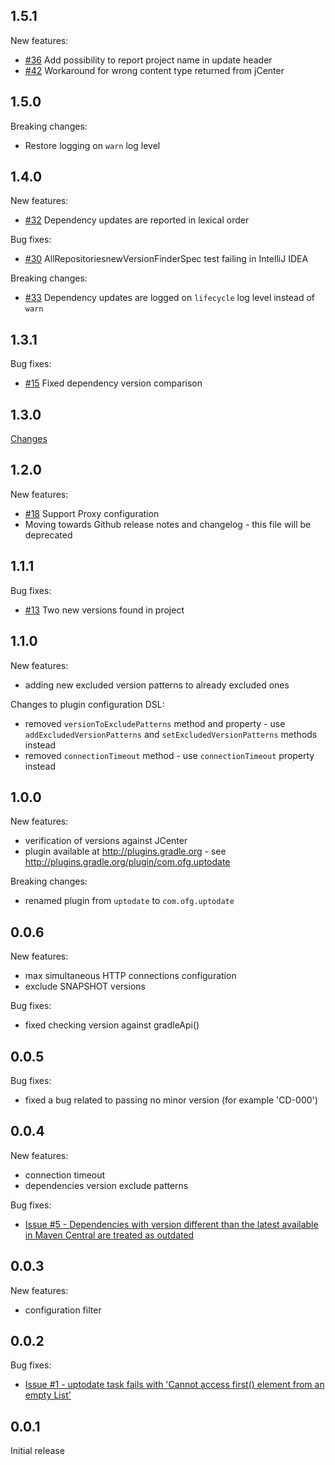 1.5.1
-----
New features:
* [#36](https://github.com/4finance/uptodate-gradle-plugin/pull/36) Add possibility to report project name in update header
* [#42](https://github.com/4finance/uptodate-gradle-plugin/pull/46) Workaround for wrong content type returned from jCenter

1.5.0
-----
Breaking changes:
* Restore logging on `warn` log level

1.4.0
-----
New features:
* [#32](https://github.com/4finance/uptodate-gradle-plugin/pull/32) Dependency updates are reported in lexical order

Bug fixes:
* [#30](https://github.com/4finance/uptodate-gradle-plugin/issues/30) AllRepositoriesnewVersionFinderSpec test failing in IntelliJ IDEA

Breaking changes:
* [#33](https://github.com/4finance/uptodate-gradle-plugin/pull/33) Dependency updates are logged on `lifecycle` log level instead of `warn`

1.3.1
-----
Bug fixes:
* [#15](https://github.com/4finance/uptodate-gradle-plugin/issues/25) Fixed dependency version comparison

1.3.0
-----
[Changes](https://github.com/4finance/uptodate-gradle-plugin/issues?q=is%3Aissue+is%3Aclosed+milestone%3A1.3.0)

1.2.0
-----
New features:
* [#18](https://github.com/4finance/uptodate-gradle-plugin/issues/18) Support Proxy configuration
* Moving towards Github release notes and changelog - this file will be deprecated

1.1.1
-----
Bug fixes:
* [#13](https://github.com/4finance/uptodate-gradle-plugin/issues/13) Two new versions found in project

1.1.0
-----
New features:
* adding new excluded version patterns to already excluded ones

Changes to plugin configuration DSL:
* removed `versionToExcludePatterns` method and property - use `addExcludedVersionPatterns` and `setExcludedVersionPatterns` methods instead
* removed `connectionTimeout` method - use `connectionTimeout` property instead

1.0.0
-----
New features:
* verification of versions against JCenter
* plugin available at http://plugins.gradle.org - see http://plugins.gradle.org/plugin/com.ofg.uptodate

Breaking changes:
* renamed plugin from `uptodate` to `com.ofg.uptodate`

0.0.6
-----
New features:
* max simultaneous HTTP connections configuration
* exclude SNAPSHOT versions

Bug fixes:
* fixed checking version against gradleApi()

0.0.5
-----
Bug fixes:
* fixed a bug related to passing no minor version (for example 'CD-000')

0.0.4
-----
New features:
* connection timeout
* dependencies version exclude patterns

Bug fixes:
* [Issue #5 - Dependencies with version different than the latest available in Maven Central are treated as outdated](https://github.com/4finance/uptodate-gradle-plugin/issues/5)

0.0.3
-----
New features:
* configuration filter

0.0.2
-----
Bug fixes:
* [Issue #1 - uptodate task fails with 'Cannot access first() element from an empty List'](https://github.com/4finance/uptodate-gradle-plugin/issues/1)

0.0.1
-----
Initial release
